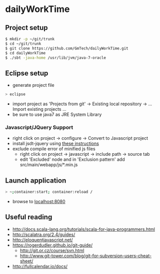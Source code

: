 # dailyWorkTime #

## Project setup ##
```sh
$ mkdir -p ~/git/trunk
$ cd ~/git/trunk
$ git clone https://github.com/GmTech/dailyWorkTime.git
$ cd dailyWorkTime
$ ./sbt -java-home /usr/lib/jvm/java-7-oracle
```

## Eclipse setup ##
* generate project file
```sh
> eclipse
```
* import project as 'Projects from git' -> Existing local repository -> ... Import existing projects ...
* be sure to use java7 as JRE System Library

### Javascript/JQuery Support ###
* right click on project -> configure -> Convert to Javascript project
* install jsdt-jquery using [these instructions](code.google.com/a/eclipselabs.org/p/jsdt-jquery/wiki/Installation)
* exclude compile error of minified js files
  * right click on project -> javascript -> include path -> source tab 
  * edit 'Excluded' node and in 'Exclusion pattern' add src/main/webapp/js/*.min.js

## Launch application ##
```sh
> ~;container:start; container:reload /
```
* browse to [localhost:8080](http://localhost:8080)

## Useful reading ##
* http://docs.scala-lang.org/tutorials/scala-for-java-programmers.html
* http://scalatra.org/2.4/guides/
* http://eloquentjavascript.net/
* https://rogerdudler.github.io/git-guide/
  * http://git.or.cz/course/svn.html
  * http://www.git-tower.com/blog/git-for-subversion-users-cheat-sheet/
* http://fullcalendar.io/docs/
